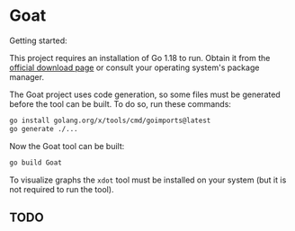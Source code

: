 # Goat

Getting started:

This project requires an installation of Go 1.18 to run. Obtain it from the [official download page](https://go.dev/doc/install) or consult your operating system's package manager.

The Goat project uses code generation, so some files must be generated before the tool can be built.
To do so, run these commands:

```bash
go install golang.org/x/tools/cmd/goimports@latest
go generate ./...
```

Now the Goat tool can be built:

```bash
go build Goat
```

To visualize graphs the `xdot` tool must be installed on your system (but it is not required to run the tool).

## TODO
